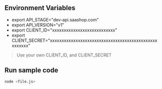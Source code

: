 
## Environment Variables
- export API_STAGE="dev-api.saashop.com"
- export API_VERSION="v1"
- export CLIENT_ID="xxxxxxxxxxxxxxxxxxxxxxxxxxx"
- export CLIENT_SECRET="xxxxxxxxxxxxxxxxxxxxxxxxxxxxxxxxxxxxxxxxxxxxxxxxxxxxx"

> Use your own CLIENT_ID, and CLIENT_SECRET

## Run sample code
```sh
node <file.js>
```